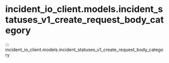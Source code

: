 # incident_io_client.models.incident_statuses_v1_create_request_body_category

::: incident_io_client.models.incident_statuses_v1_create_request_body_category
